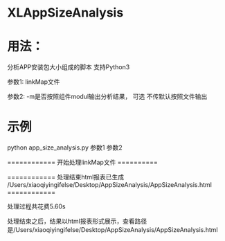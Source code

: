 # XLAppSizeAnalysis

# 用法：
分析APP安装包大小组成的脚本 支持Python3

参数1: linkMap文件

参数2: -m是否按照组件modul输出分析结果， 可选 不传默认按照文件输出


# 示例
python app_size_analysis.py 参数1 参数2

============ 开始处理linkMap文件 ==========

============ 处理结束html报表已生成 /Users/xiaoqiyingifelse/Desktop/AppSizeAnalysis/AppSizeAnalysis.html ============

处理过程共花费5.60s

处理结束之后，结果以html报表形式展示，查看路径是/Users/xiaoqiyingifelse/Desktop/AppSizeAnalysis/AppSizeAnalysis.html
